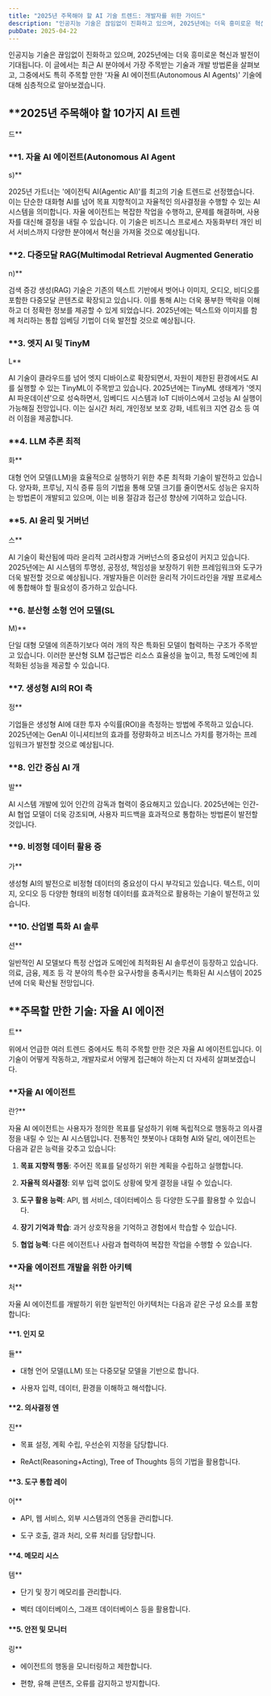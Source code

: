 ```yaml
---
title: "2025년 주목해야 할 AI 기술 트렌드: 개발자를 위한 가이드"
description: "인공지능 기술은 끊임없이 진화하고 있으며, 2025년에는 더욱 흥미로운 혁신과 발전이 기대됩니다. 이 글에서는 최근 AI 분야에서 가장 주목받는 기술과 개발 방법론을 살펴보고, 그중에서도 특히 주목할 만한 '자율 AI 에이전트(Autonomous AI Agents)' 기술에 대해 심층적..."
pubDate: 2025-04-22
---
```


인공지능 기술은 끊임없이 진화하고 있으며, 2025년에는 더욱 흥미로운 혁신과 발전이 기대됩니다. 이 글에서는 최근 AI 분야에서 가장 주목받는 기술과 개발 방법론을 살펴보고, 그중에서도 특히 주목할 만한 '자율 AI 에이전트(Autonomous AI Agents)' 기술에 대해 심층적으로 알아보겠습니다.

## **2025년 주목해야 할 10가지 AI 트렌

드**

### **1. 자율 AI 에이전트(Autonomous AI Agent

s)**

2025년 가트너는 '에이전틱 AI(Agentic AI)'를 최고의 기술 트렌드로 선정했습니다. 이는 단순한 대화형 AI를 넘어 목표 지향적이고 자율적인 의사결정을 수행할 수 있는 AI 시스템을 의미합니다. 자율 에이전트는 복잡한 작업을 수행하고, 문제를 해결하며, 사용자를 대신해 결정을 내릴 수 있습니다. 이 기술은 비즈니스 프로세스 자동화부터 개인 비서 서비스까지 다양한 분야에서 혁신을 가져올 것으로 예상됩니다.

### **2. 다중모달 RAG(Multimodal Retrieval Augmented Generatio

n)**

검색 증강 생성(RAG) 기술은 기존의 텍스트 기반에서 벗어나 이미지, 오디오, 비디오를 포함한 다중모달 콘텐츠로 확장되고 있습니다. 이를 통해 AI는 더욱 풍부한 맥락을 이해하고 더 정확한 정보를 제공할 수 있게 되었습니다. 2025년에는 텍스트와 이미지를 함께 처리하는 통합 임베딩 기법이 더욱 발전할 것으로 예상됩니다.

### **3. 엣지 AI 및 TinyM

L**

AI 기술이 클라우드를 넘어 엣지 디바이스로 확장되면서, 자원이 제한된 환경에서도 AI를 실행할 수 있는 TinyML이 주목받고 있습니다. 2025년에는 TinyML 생태계가 '엣지 AI 파운데이션'으로 성숙하면서, 임베디드 시스템과 IoT 디바이스에서 고성능 AI 실행이 가능해질 전망입니다. 이는 실시간 처리, 개인정보 보호 강화, 네트워크 지연 감소 등 여러 이점을 제공합니다.

### **4. LLM 추론 최적

화**

대형 언어 모델(LLM)을 효율적으로 실행하기 위한 추론 최적화 기술이 발전하고 있습니다. 양자화, 프루닝, 지식 증류 등의 기법을 통해 모델 크기를 줄이면서도 성능은 유지하는 방법론이 개발되고 있으며, 이는 비용 절감과 접근성 향상에 기여하고 있습니다.

### **5. AI 윤리 및 거버넌

스**

AI 기술이 확산됨에 따라 윤리적 고려사항과 거버넌스의 중요성이 커지고 있습니다. 2025년에는 AI 시스템의 투명성, 공정성, 책임성을 보장하기 위한 프레임워크와 도구가 더욱 발전할 것으로 예상됩니다. 개발자들은 이러한 윤리적 가이드라인을 개발 프로세스에 통합해야 할 필요성이 증가하고 있습니다.

### **6. 분산형 소형 언어 모델(SL

M)**

단일 대형 모델에 의존하기보다 여러 개의 작은 특화된 모델이 협력하는 구조가 주목받고 있습니다. 이러한 분산형 SLM 접근법은 리소스 효율성을 높이고, 특정 도메인에 최적화된 성능을 제공할 수 있습니다.

### **7. 생성형 AI의 ROI 측

정**

기업들은 생성형 AI에 대한 투자 수익률(ROI)을 측정하는 방법에 주목하고 있습니다. 2025년에는 GenAI 이니셔티브의 효과를 정량화하고 비즈니스 가치를 평가하는 프레임워크가 발전할 것으로 예상됩니다.

### **8. 인간 중심 AI 개

발**

AI 시스템 개발에 있어 인간의 감독과 협력이 중요해지고 있습니다. 2025년에는 인간-AI 협업 모델이 더욱 강조되며, 사용자 피드백을 효과적으로 통합하는 방법론이 발전할 것입니다.

### **9. 비정형 데이터 활용 증

가**

생성형 AI의 발전으로 비정형 데이터의 중요성이 다시 부각되고 있습니다. 텍스트, 이미지, 오디오 등 다양한 형태의 비정형 데이터를 효과적으로 활용하는 기술이 발전하고 있습니다.

### **10. 산업별 특화 AI 솔루

션**

일반적인 AI 모델보다 특정 산업과 도메인에 최적화된 AI 솔루션이 등장하고 있습니다. 의료, 금융, 제조 등 각 분야의 특수한 요구사항을 충족시키는 특화된 AI 시스템이 2025년에 더욱 확산될 전망입니다.

## **주목할 만한 기술: 자율 AI 에이전

트**

위에서 언급한 여러 트렌드 중에서도 특히 주목할 만한 것은 자율 AI 에이전트입니다. 이 기술이 어떻게 작동하고, 개발자로서 어떻게 접근해야 하는지 더 자세히 살펴보겠습니다.

### **자율 AI 에이전트

란?**

자율 AI 에이전트는 사용자가 정의한 목표를 달성하기 위해 독립적으로 행동하고 의사결정을 내릴 수 있는 AI 시스템입니다. 전통적인 챗봇이나 대화형 AI와 달리, 에이전트는 다음과 같은 능력을 갖추고 있습니다:

1. **목표 지향적 행동**: 주어진 목표를 달성하기 위한 계획을 수립하고 실행합니다.

2. **자율적 의사결정**: 외부 입력 없이도 상황에 맞게 결정을 내릴 수 있습니다.

3. **도구 활용 능력**: API, 웹 서비스, 데이터베이스 등 다양한 도구를 활용할 수 있습니다.

4. **장기 기억과 학습**: 과거 상호작용을 기억하고 경험에서 학습할 수 있습니다.

5. **협업 능력**: 다른 에이전트나 사람과 협력하여 복잡한 작업을 수행할 수 있습니다.

### **자율 에이전트 개발을 위한 아키텍

처**

자율 AI 에이전트를 개발하기 위한 일반적인 아키텍처는 다음과 같은 구성 요소를 포함합니다:

#### **1. 인지 모

듈**

- 대형 언어 모델(LLM) 또는 다중모달 모델을 기반으로 합니다.

- 사용자 입력, 데이터, 환경을 이해하고 해석합니다.

#### **2. 의사결정 엔

진**

- 목표 설정, 계획 수립, 우선순위 지정을 담당합니다.

- ReAct(Reasoning+Acting), Tree of Thoughts 등의 기법을 활용합니다.

#### **3. 도구 통합 레이

어**

- API, 웹 서비스, 외부 시스템과의 연동을 관리합니다.

- 도구 호출, 결과 처리, 오류 처리를 담당합니다.

#### **4. 메모리 시스

템**

- 단기 및 장기 메모리를 관리합니다.

- 벡터 데이터베이스, 그래프 데이터베이스 등을 활용합니다.

#### **5. 안전 및 모니터

링**

- 에이전트의 행동을 모니터링하고 제한합니다.

- 편향, 유해 콘텐츠, 오류를 감지하고 방지합니다.
